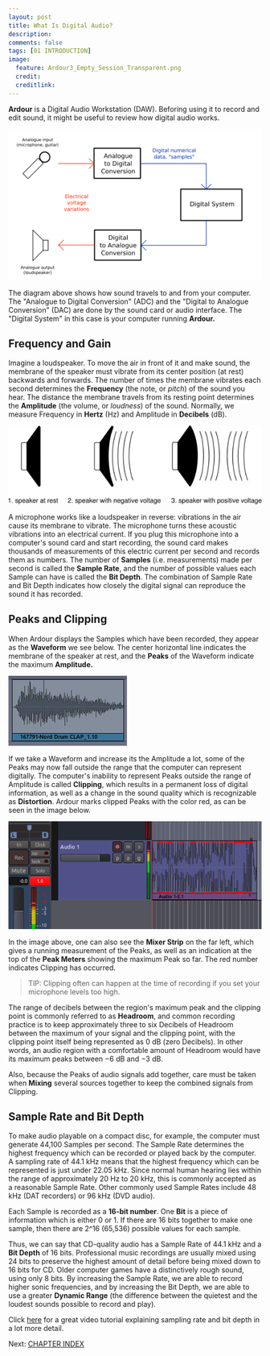 ```yaml
---
layout: post
title: What Is Digital Audio?
description:
comments: false 
tags: [01 INTRODUCTION]
image:
  feature: Ardour3_Empty_Session_Transparent.png
  credit:  
  creditlink:  
---
```


**Ardour** is a Digital Audio Workstation (DAW). Beforing using it to record and edit sound, it might be
useful to review how digital audio works.

![analogue-digital](../images/Ardour3_Digital_Audio_1.png)

The diagram above shows how sound travels to and from your computer. The
"Analogue to Digital Conversion" (ADC) and the "Digital to Analogue
Conversion" (DAC) are done by the sound card or audio interface. The "Digital
System" in this case is your computer running **Ardour.**

## Frequency and Gain

Imagine a loudspeaker. To move the air in front of it and make sound,
the membrane of the speaker must vibrate from its center position (at
rest) backwards and forwards. The number of times the membrane vibrates
each second determines the **Frequency** (the note, or *pitch*) of the
sound you hear. The distance the membrane travels from its resting point
determines the **Amplitude** (the volume, or *loudness*) of the sound.
Normally, we measure Frequency in **Hertz** (Hz) and Amplitude in
**Decibels** (dB).

![speaker](../images/Ardour3_Digital_Audio_2.png)

A microphone works like a loudspeaker in reverse: vibrations in the air
cause its membrane to vibrate. The microphone turns these acoustic
vibrations into an electrical current. If you plug this microphone into
a computer's sound card and start recording, the sound card makes
thousands of measurements of this electric current per second and
records them as numbers. The number of **Samples** (i.e. measurements)
made per second is called the **Sample Rate**, and the number of
possible values each Sample can have is called the **Bit Depth**. The
combination of Sample Rate and Bit Depth indicates how closely the
digital signal can reproduce the sound it has recorded.

## Peaks and Clipping

When Ardour displays the Samples which have been recorded, they appear
as the **Waveform** we see below. The center horizontal line indicates
the membrane of the speaker at rest, and the **Peaks** of the Waveform
indicate the maximum **Amplitude.**

![waveform](../images/Ardour3_Digital_Audio_Waveform.png)

If we take a Waveform and increase its the Amplitude a lot, some of the Peaks may now fall outside the range that the computer can represent digitally. The computer's inability to represent Peaks
outside the range of Amplitude is called **Clipping**, which results in
a permanent loss of digital information, as well as a change in the
sound quality which is recognizable as **Distortion**. Ardour marks
clipped Peaks with the color red, as can be seen in the image below.

![clipping](../images/Ardour3_Digital_Audio_Clipping2.png)

In the image above, one can also see the **Mixer Strip** on the far left,
which gives a running measurement of the Peaks, as well as an indication
at the top of the **Peak Meters** showing the maximum Peak so far. The red number indicates Clipping has occurred.

> TIP: Clipping often can happen at the time of recording if you set your microphone levels too high.

The range of decibels between the region's maximum peak and the clipping
point is commonly referred to as **Headroom**, and common recording
practice is to keep approximately three to six Decibels of Headroom
between the maximum of your signal and the clipping point, with the
clipping point itself being represented as 0 dB (zero Decibels). In
other words, an audio region with a comfortable amount of Headroom would
have its maximum peaks between −6 dB and −3 dB.

Also, because the Peaks of audio signals add together, care must be
taken when **Mixing** several sources together to keep the combined
signals from Clipping.

## Sample Rate and Bit Depth

To make audio playable on a compact disc, for example, the computer must
generate 44,100 Samples per second. The Sample Rate determines the
highest frequency which can be recorded or played back by the computer.
A sampling rate of 44.1 kHz means that the highest frequency which can
be represented is just under 22.05 kHz. Since normal human hearing lies
within the range of approximately 20 Hz to 20 kHz, this is commonly
accepted as a reasonable Sample Rate. Other commonly used Sample Rates
include 48 kHz (DAT recorders) or 96 kHz (DVD audio).

Each Sample is recorded as a **16-bit number**. One **Bit** is a piece of
information which is either 0 or 1. If there are 16 bits together to
make one sample, then there are 2^16 (65,536) possible values for each
sample.

Thus, we can say that CD-quality audio has a Sample Rate of 44.1 kHz and
a **Bit Depth** of 16 bits. Professional music recordings are usually
mixed using 24 bits to preserve the highest amount of detail before
being mixed down to 16 bits for CD. Older computer games have a
distinctively rough sound, using only 8 bits. By increasing the Sample
Rate, we are able to record higher sonic frequencies, and by increasing
the Bit Depth, we are able to use a greater **Dynamic Range** (the
difference between the quietest and the loudest sounds possible to
record and play).

Click [here](https://www.youtube.com/watch?v=zC5KFnSUPNo) for a great video tutorial explaining sampling rate and bit depth in a lot more detail.

Next: [CHAPTER INDEX](../tags)
